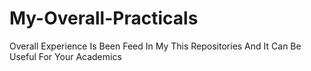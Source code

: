 # My-Overall-Practicals
Overall Experience Is Been Feed In My This Repositories And It Can Be Useful For Your Academics

